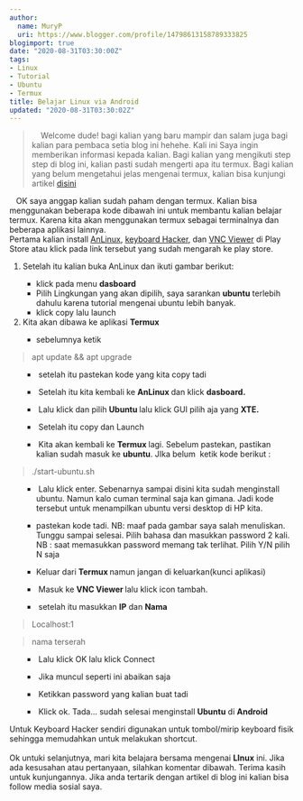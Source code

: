 ```yaml
---
author:
  name: MuryP
  uri: https://www.blogger.com/profile/14798613158789333825
blogimport: true
date: "2020-08-31T03:30:00Z"
tags:
- Linux
- Tutorial
- Ubuntu
- Termux
title: Belajar Linux via Android
updated: "2020-08-31T03:30:02Z"
---
```



<blockquote class="tr_bq">&nbsp; &nbsp; Welcome dude! bagi kalian yang baru mampir dan salam juga bagi kalian para pembaca setia blog ini hehehe. Kali ini Saya ingin memberikan informasi kepada kalian. Bagi kalian yang mengikuti step step di blog ini, kalian pasti sudah mengerti apa itu termux. Bagi kalian yang belum mengetahui jelas mengenai termux, kalian bisa kunjungi artikel <a href="http://link/" target="_blank">disini</a></blockquote>&nbsp; &nbsp;OK saya anggap kalian sudah paham dengan termux. Kalian bisa menggunakan beberapa kode dibawah ini untuk membantu kalian belajar termux. Karena kita akan menggunakan termux sebagai terminalnya dan beberapa aplikasi lainnya.<div>Pertama kalian install <a href="https://play.google.com/store/apps/details?id=exa.lnx.a " target="_blank">AnLinux</a>, <a href="https://play.google.com/store/apps/details?id=org.pocketworkstation.pckeyboard " target="_blank">keyboard Hacker</a>, dan <a href="https://play.google.com/store/apps/details?id=com.realvnc.viewer.android " target="_blank">VNC Viewer</a> di Play Store atau klick pada link tersebut yang sudah mengarah ke play store.</div><div>  <ol style="text-align: left;"><li>Setelah itu kalian buka AnLinux dan ikuti gambar berikut:</li>    <ol>      <li style="list-style-type: square;">klick pada menu <b>dasboard</b></li><li style="list-style-type: square;">Pilih Lingkungan yang akan dipilih, saya sarankan <b>ubuntu</b> terlebih dahulu karena tutorial mengenai ubuntu lebih banyak.</li><li style="list-style-type: square;">klick copy lalu launch</li>      </ol>    <li>Kita akan dibawa ke aplikasi <b>Termux</b></li><ul><li style="list-style-type: square;">sebelumnya ketik&nbsp;</li></ul></ol></div><blockquote>apt update &amp;&amp; apt upgrade&nbsp;</blockquote><div><ol style="text-align: left;"><ul><li style="list-style-type: square;">&nbsp;setelah itu pastekan kode yang kita copy tadi&nbsp;</li></ul></ol></div><div><ol style="text-align: left;"><ul><li style="list-style-type: square;">&nbsp;Setelah itu kita kembali ke <b>AnLinux </b>dan klick <b>dasboard.</b>&nbsp;</li></ul></ol></div><div><ol style="text-align: left;"><ul><li style="list-style-type: square;">&nbsp;Lalu klick dan pilih <b>Ubuntu </b>lalu klick GUI pilih aja yang <b>XTE.</b>&nbsp;</li></ul></ol></div><div><ol style="text-align: left;"><ul><li style="list-style-type: square;">&nbsp;Setelah itu copy dan Launch&nbsp;</li></ul></ol></div><div><ol style="text-align: left;"><ul><li style="list-style-type: square;">&nbsp;Kita akan kembali ke <b>Termux </b>lagi. Sebelum pastekan, pastikan kalian sudah masuk ke <b>ubuntu</b>. JIka belum&nbsp; ketik kode berikut :</li></ul></ol></div><blockquote><p>./start-ubuntu.sh&nbsp;</p></blockquote><div><ol style="text-align: left;"><ul><li style="list-style-type: square;">&nbsp;Lalu klick enter. Sebenarnya sampai disini kita sudah menginstall ubuntu. Namun kalo cuman terminal saja kan gimana. Jadi kode tersebut untuk menampilkan ubuntu versi desktop di HP kita.&nbsp;</li></ul></ol></div><div><ol style="text-align: left;"><ul><li style="list-style-type: square;">pastekan kode tadi. NB: maaf pada gambar saya salah menuliskan.&nbsp; Tunggu sampai selesai. Pilih bahasa dan masukkan password 2 kali. NB : saat memasukkan password memang tak terlihat. Pilih Y/N pilih N saja</li></ul></ol></div><div><ol style="text-align: left;"><ul><li style="list-style-type: square;">Keluar dari <b>Termux </b>namun jangan di keluarkan(kunci aplikasi)&nbsp;</li></ul></ol></div><div><ol style="text-align: left;"><ul><li style="list-style-type: square;">&nbsp;Masuk ke <b>VNC Viewer </b>lalu klick icon tambah.&nbsp;</li></ul></ol></div><div><ol style="text-align: left;"><ul><li style="list-style-type: square;">&nbsp;setelah itu masukkan <b>IP</b> dan <b>Nama</b></li></ul></ol></div><blockquote><p>Localhost:1&nbsp;&nbsp;</p></blockquote><blockquote><p> nama terserah</p></blockquote><div><ol style="text-align: left;"><ul><li style="list-style-type: square;">&nbsp;Lalu klick OK lalu klick Connect&nbsp;</li></ul></ol></div><div><ol style="text-align: left;"><ul><li style="list-style-type: square;">&nbsp;Jika muncul seperti ini abaikan saja</li></ul></ol></div><div><ol style="text-align: left;"><ul><li style="list-style-type: square;">&nbsp;Ketikkan password yang kalian buat tadi&nbsp;</li></ul></ol></div><div><ol style="text-align: left;"><ul><li style="list-style-type: square;">&nbsp;Klick ok. Tada... sudah selesai menginstall <b>Ubuntu</b> di <b>Android</b></li></ul></ol></div><div>Untuk Keyboard Hacker sendiri digunakan untuk tombol/mirip keyboard fisik sehingga memudahkan untuk melakukan shortcut.</div><div><br /></div><div>Ok untuki selanjutnya, mari kita belajara bersama mengenai <b>LInux</b> ini. Jika ada kesusahan atau pertanyaan, silahkan komentar dibawah. Terima kasih untuk kunjungannya. Jika anda tertarik dengan artikel di blog ini kalian bisa follow media sosial saya.</div><div><br /></div><div><br /></div><div><br /></div><div><br /></div><div><br /></div><div><br /></div><div><br /></div><div><br /></div><div><br /></div><div><br /></div><div><br /></div><div><br /></div>

